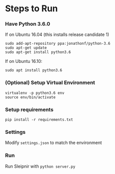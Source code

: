 Steps to Run
============

### Have Python 3.6.0

If on Ubuntu 16.04 (this installs release candidate 1)

```
sudo add-apt-repository ppa:jonathonf/python-3.6
sudo apt-get update
sudo apt-get install python3.6
```

If on Ubuntu 16.10:

```
sudo apt install python3.6
```


### (Optional) Setup Virtual Environment

```
virtualenv -p python3.6 env
source env/bin/activate
```

### Setup requirements

```
pip install -r requirements.txt
```

### Settings

Modify `settings.json` to match the environment

### Run

Run Sleipnir with `python server.py`
